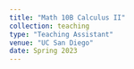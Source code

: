 ```yaml
---
title: "Math 10B Calculus II"
collection: teaching
type: "Teaching Assistant"
venue: "UC San Diego"
date: Spring 2023
---
```


